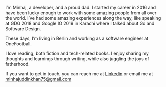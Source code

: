 I’m Minhaj, a developer, and a proud dad. I started my career in 2016 and have been lucky enough to work with some amazing people from all over the world.
I’ve had some amazing experiences along the way, like speaking at GDG 2018 and Google IO 2019 in Karachi where I talked about Go and Software Design.

These days, I’m living in Berlin and working as a software engineer at OneFootball.

I love reading, both fiction and tech-related books. I enjoy sharing my thoughts and learnings through writing, while also juggling the joys of fatherhood.

If you want to get in touch, you can reach me at [Linkedin](https://www.linkedin.com/in/minhaj-khan-283897134/) or email me at minhajuddinkhan75@gmail.com
